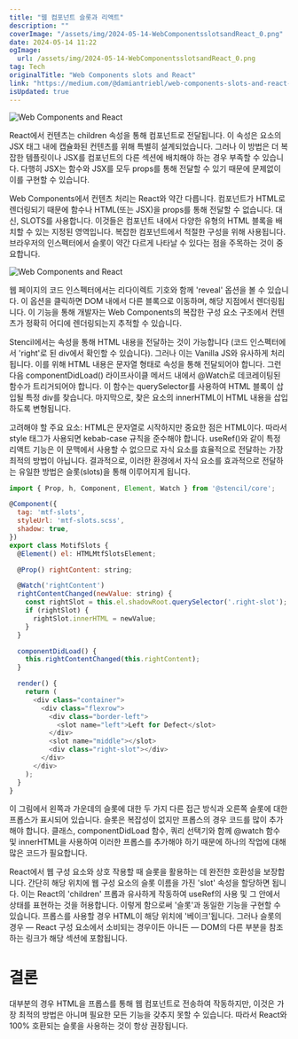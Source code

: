 ```yaml
---
title: "웹 컴포넌트 슬롯과 리액트"
description: ""
coverImage: "/assets/img/2024-05-14-WebComponentsslotsandReact_0.png"
date: 2024-05-14 11:22
ogImage: 
  url: /assets/img/2024-05-14-WebComponentsslotsandReact_0.png
tag: Tech
originalTitle: "Web Components slots and React"
link: "https://medium.com/@damiantriebl/web-components-slots-and-react-ee1dae7b0d21"
isUpdated: true
---
```






![Web Components and React](/assets/img/2024-05-14-WebComponentsslotsandReact_0.png)

React에서 컨텐츠는 children 속성을 통해 컴포넌트로 전달됩니다. 이 속성은 요소의 JSX 태그 내에 캡슐화된 컨텐츠를 위해 특별히 설계되었습니다. 그러나 이 방법은 더 복잡한 템플릿이나 JSX를 컴포넌트의 다른 섹션에 배치해야 하는 경우 부족할 수 있습니다. 다행히 JSX는 함수와 JSX를 모두 props를 통해 전달할 수 있기 때문에 문제없이 이를 구현할 수 있습니다.

Web Components에서 컨텐츠 처리는 React와 약간 다릅니다. 컴포넌트가 HTML로 렌더링되기 때문에 함수나 HTML(또는 JSX)을 props를 통해 전달할 수 없습니다. 대신, SLOTS를 사용합니다. 이것들은 컴포넌트 내에서 다양한 유형의 HTML 블록을 배치할 수 있는 지정된 영역입니다. 복잡한 컴포넌트에서 적절한 구성을 위해 사용됩니다. 브라우저의 인스펙터에서 슬롯이 약간 다르게 나타날 수 있다는 점을 주목하는 것이 중요합니다.

![Web Components and React](/assets/img/2024-05-14-WebComponentsslotsandReact_1.png)




웹 페이지의 코드 인스펙터에서는 리다이렉트 기호와 함께 'reveal' 옵션을 볼 수 있습니다. 이 옵션을 클릭하면 DOM 내에서 다른 블록으로 이동하며, 해당 지점에서 렌더링됩니다. 이 기능을 통해 개발자는 Web Components의 복잡한 구성 요소 구조에서 컨텐츠가 정확히 어디에 렌더링되는지 추적할 수 있습니다.

Stencil에서는 속성을 통해 HTML 내용을 전달하는 것이 가능합니다 (코드 인스펙터에서 'right'로 된 div에서 확인할 수 있습니다). 그러나 이는 Vanilla JS와 유사하게 처리됩니다. 이를 위해 HTML 내용은 문자열 형태로 속성을 통해 전달되어야 합니다. 그런 다음 componentDidLoad() 라이프사이클 메서드 내에서 @Watch로 데코레이팅된 함수가 트리거되어야 합니다. 이 함수는 querySelector를 사용하여 HTML 블록이 삽입될 특정 div를 찾습니다. 마지막으로, 찾은 요소의 innerHTML이 HTML 내용을 삽입하도록 변형됩니다.

고려해야 할 주요 요소: HTML은 문자열로 시작하지만 중요한 점은 HTML이다. 따라서 style 태그가 사용되면 kebab-case 규칙을 준수해야 합니다. useRef()와 같이 특정 리액트 기능은 이 문맥에서 사용할 수 없으므로 자식 요소를 효율적으로 전달하는 가장 최적의 방법이 아닙니다. 결과적으로, 이러한 환경에서 자식 요소를 효과적으로 전달하는 유일한 방법은 슬롯(slots)을 통해 이루어지게 됩니다.

```js
import { Prop, h, Component, Element, Watch } from '@stencil/core';

@Component({
  tag: 'mtf-slots',
  styleUrl: 'mtf-slots.scss',
  shadow: true,
})
export class MotifSlots {
  @Element() el: HTMLMtfSlotsElement;

  @Prop() rightContent: string;

  @Watch('rightContent')
  rightContentChanged(newValue: string) {
    const rightSlot = this.el.shadowRoot.querySelector('.right-slot');
    if (rightSlot) {
      rightSlot.innerHTML = newValue;
    }
  }

  componentDidLoad() {
    this.rightContentChanged(this.rightContent);
  }

  render() {
    return (
      <div class="container">
        <div class="flexrow">
          <div class="border-left">
            <slot name="left">Left for Defect</slot>
          </div>
          <slot name="middle"></slot>
          <div class="right-slot"></div>
        </div>
      </div>
    );
  }
}
```



이 그림에서 왼쪽과 가운데의 슬롯에 대한 두 가지 다른 접근 방식과 오른쪽 슬롯에 대한 프롭스가 표시되어 있습니다. 슬롯은 복잡성이 없지만 프롭스의 경우 코드를 많이 추가해야 합니다. 클래스, componentDidLoad 함수, 쿼리 선택기와 함께 @watch 함수 및 innerHTML을 사용하여 이러한 프롭스를 추가해야 하기 때문에 하나의 작업에 대해 많은 코드가 필요합니다.

React에서 웹 구성 요소와 상호 작용할 때 슬롯을 활용하는 데 완전한 호환성을 보장합니다. 간단히 해당 위치에 웹 구성 요소의 슬롯 이름을 가진 'slot' 속성을 할당하면 됩니다. 이는 React의 'children' 프롭과 유사하게 작동하여 useRef의 사용 및 그 안에서 상태를 표현하는 것을 허용합니다. 이렇게 함으로써 '슬롯'과 동일한 기능을 구현할 수 있습니다. 프롭스를 사용할 경우 HTML이 해당 위치에 '베이크'됩니다. 그러나 슬롯의 경우 — React 구성 요소에서 소비되는 경우이든 아니든 — DOM의 다른 부분을 참조하는 링크가 해당 섹션에 포함됩니다.

# 결론



대부분의 경우 HTML을 프롭스를 통해 웹 컴포넌트로 전송하여 작동하지만, 이것은 가장 최적의 방법은 아니며 필요한 모든 기능을 갖추지 못할 수 있습니다. 따라서 React와 100% 호환되는 슬롯을 사용하는 것이 항상 권장됩니다.
